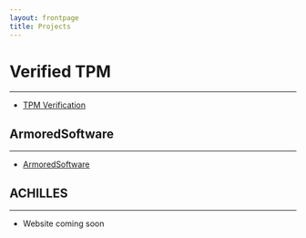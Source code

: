 ```yaml
---
layout: frontpage
title: Projects
---
```


# Verified TPM

-----

* [TPM Verification](http://palexand.github.io/verified-tpm12)

## ArmoredSoftware

-----

* [ArmoredSoftware](http://armoredsoftware.github.io/ArmoredSoftware)

## ACHILLES

-----

* Website coming soon
